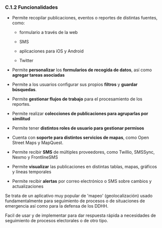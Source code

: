 ### C.1.2 Funcionalidades

* Permite recopilar publicaciones, eventos o reportes de distintas fuentes, como:

  * formulario a través de la web

  * SMS

  * aplicaciones para iOS y Android

  * Twitter

* Permite **personalizar** los **formularios de recogida de datos**, así como **agregar tareas asociadas**

* Permite a los usuarios configurar sus propios **filtros** y **guardar búsquedas**.

* Permite **gestionar flujos de trabajo** para el procesamiento de los reportes.

* Permite realizar **colecciones de publicaciones para agruparlas por similitud**

* Permite tener **distintos roles de usuario para gestionar permisos**

* Cuenta con **soporte para distintos servicios de mapas**, como Open Street Maps y MapQuest.

* Permite recibir **SMS** de múltiples proveedores, como Twillio, SMSSync, Nexmo y  FrontlineSMS

* Permite **visualizar** las publicaciones en distintas tablas, mapas, gráficos y líneas temporales

* Permite recibir **alertas** por correo electrónico o SMS sobre cambios y actualizaciones

Se trata de un aplicativo muy popular de 'mapeo' \(geolocalización\) usado fundamentalmente para seguimiento de procesos o de situaciones de emergencia así como para la defensa de los DDHH.

Facil de usar y de implementar para dar respuesta rápida a necesidades de seguimiento de procesos electorales o de otro tipo.



